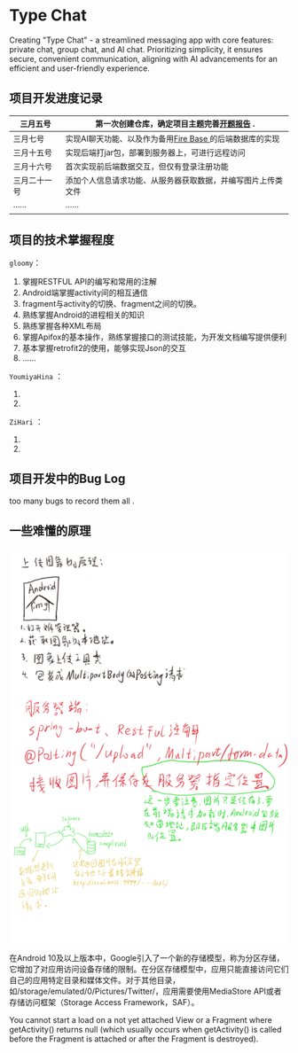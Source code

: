 # Type Chat
Creating "Type Chat" - a streamlined messaging app with core features: private chat, group chat, and AI chat. Prioritizing simplicity, it ensures secure, convenient communication, aligning with AI advancements for an efficient and user-friendly experience.

## 项目开发进度记录

| 三月五号     | 第一次创建仓库，确定项目主题完善[开题报告](https://pv7r614tfw8.feishu.cn/docx/JQSsdprmloQR0ixzqACcYLkPnff) . |
| ------------ | ------------------------------------------------------------ |
| 三月七号     | 实现AI聊天功能、以及作为备用[Fire Base ](https://console.firebase.google.com/project/typechat-1c3d4/database/typechat-1c3d4-default-rtdb/data?hl=zh-cn) 的后端数据库的实现 |
| 三月十五号   | 实现后端打jar包，部署到服务器上，可进行远程访问              |
| 三月十六号   | 首次实现前后端数据交互，但仅有登录注册功能                   |
| 三月二十一号 | 添加个人信息请求功能、从服务器获取数据，并编写图片上传类文件 |
| ……           | ……                                                           |
|              |                                                              |

## 项目的技术掌握程度

``gloomy``：

1. 掌握RESTFUL API的编写和常用的注解
2. Android端掌握activity间的相互通信
3. fragment与activity的切换、fragment之间的切换。
4. 熟练掌握Android的进程相关的知识
5. 熟练掌握各种XML布局
6. 掌握Apifox的基本操作，熟练掌握接口的测试技能，为开发文档编写提供便利
7. 基本掌握retrofit2的使用，能够实现Json的交互
8. ……

``YoumiyaHina`` ：

1. 
2. 

``ZiHari`` ：

1. 
2. 

## 项目开发中的Bug Log



too many bugs to record them all .



## 一些难懂的原理

![upload原理](upload原理.jpg)



在Android 10及以上版本中，Google引入了一个新的存储模型，称为分区存储，它增加了对应用访问设备存储的限制。在分区存储模型中，应用只能直接访问它们自己的应用特定目录和媒体文件。对于其他目录，如/storage/emulated/0/Pictures/Twitter/，应用需要使用MediaStore API或者存储访问框架（Storage Access Framework，SAF）。



You cannot start a load on a not yet attached View or a Fragment where getActivity() returns null (which usually occurs when getActivity() is called before the Fragment is attached or after the Fragment is destroyed).
